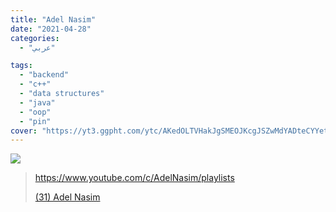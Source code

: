 ```yaml
---
title: "Adel Nasim"
date: "2021-04-28"
categories:
  - "عربي"

tags:
  - "backend"
  - "c++"
  - "data structures"
  - "java"
  - "oop"
  - "pin"
cover: "https://yt3.ggpht.com/ytc/AKedOLTVHakJgSMEOJKcgJSZwMdYADteCYYet7lqKt9sqg=s88-c-k-c0x00ffffff-no-rj"
---
```


![](https://yt3.ggpht.com/ytc/AAUvwng1Ph3BupuwlC8e9GRH2MCYZMcTEHV1nA182iZGXA=s176-c-k-c0x00ffffff-no-rj)

> https://www.youtube.com/c/AdelNasim/playlists
>
> [(31) Adel Nasim ](https://www.youtube.com/c/AdelNasim/playlists)
